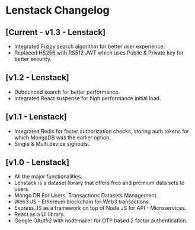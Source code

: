 # Lenstack Changelog

## [Current - v1.3 - Lenstack]
* Integrated Fuzzy search algorithm for better user experience.
* Replaced HS256 with RS512 JWT which uses Public & Private key for better security.

## [v1.2 - Lenstack]
* Debounced search for better performance.
* Integrated React suspense for high performance initial load.

## [v1.1 - Lenstack]
* Integrated Redis for faster authorization checks, storing auth tokens for which MongoDB was the earlier option.
* Single & Multi device signouts.

## [v1.0 - Lenstack]
* All the major functionalities.
* Lenstack is a dataset library that offers free and premium data sets to users. 
* Mongo DB For Users, Transactions Datasets Management.
* Web3 JS - Ethereum blockchain for Web3 transactions.
* Express JS as a framework on top of Node JS for API - Microservices.
* React as a UI library.
* Google OAuth2 with nodemailer for OTP based 2 factor authentication.